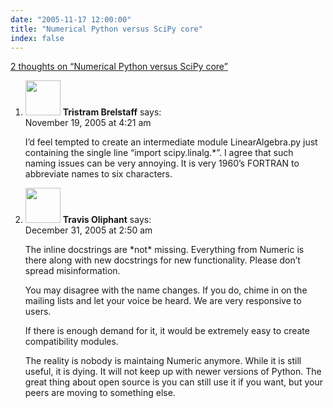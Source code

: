 ```yaml
---
date: "2005-11-17 12:00:00"
title: "Numerical Python versus SciPy core"
index: false
---
```


[2 thoughts on &ldquo;Numerical Python versus SciPy core&rdquo;](/lemire/blog/2005/11-17-numerical-python-versus-scipy-core)

<ol class="comment-list">
<li id="comment-3306" class="comment even thread-even depth-1">
<div class="comment-author vcard">
<img alt src="https://secure.gravatar.com/avatar/a66ae78ea89fe7a47c95c0a8105ec6a1?s=56&#038;d=mm&#038;r=g" srcset="https://secure.gravatar.com/avatar/a66ae78ea89fe7a47c95c0a8105ec6a1?s=112&#038;d=mm&#038;r=g 2x" class="avatar avatar-56 photo" height="56" width="56" decoding="async" /> <b class="fn">Tristram Brelstaff</b> <span class="says">says:</span> </div>
<div class="comment-metadata"><time datetime="2005-11-19T04:21:07+00:00">November 19, 2005 at 4:21 am</time></a> </div>
<div class="comment-content">
<p>I&rsquo;d feel tempted to create an intermediate module LinearAlgebra.py just containing the single line &ldquo;import scipy.linalg.*&rdquo;. I agree that such naming issues can be very annoying. It is very 1960&rsquo;s FORTRAN to abbreviate names to six characters.</p>
</div>
</li>
<li id="comment-3547" class="comment odd alt thread-odd thread-alt depth-1">
<div class="comment-author vcard">
<img alt src="https://secure.gravatar.com/avatar/?s=56&#038;d=mm&#038;r=g" srcset="https://secure.gravatar.com/avatar/?s=112&#038;d=mm&#038;r=g 2x" class="avatar avatar-56 photo avatar-default" height="56" width="56" decoding="async" /> <b class="fn">Travis Oliphant</b> <span class="says">says:</span> </div>
<div class="comment-metadata"><time datetime="2005-12-31T02:50:57+00:00">December 31, 2005 at 2:50 am</time></a> </div>
<div class="comment-content">
<p>The inline docstrings are *not* missing. Everything from Numeric is there along with new docstrings for new functionality. Please don&rsquo;t spread misinformation. </p>
<p>You may disagree with the name changes. If you do, chime in on the mailing lists and let your voice be heard. We are very responsive to users. </p>
<p>If there is enough demand for it, it would be extremely easy to create compatibility modules. </p>
<p>The reality is nobody is maintaing Numeric anymore. While it is still useful, it is dying. It will not keep up with newer versions of Python. The great thing about open source is you can still use it if you want, but your peers are moving to something else.</p>
</div>
</li>
</ol>
